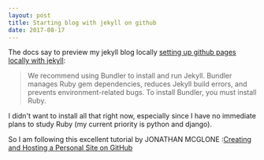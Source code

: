 ```yaml
---
layout: post
title: Starting blog with jekyll on github
date: 2017-08-17
---
```


The docs say to preview my jekyll blog locally [setting up github pages locally with jekyll]( https://help.github.com/articles/setting-up-your-github-pages-site-locally-with-jekyll/#requirements):

> We recommend using Bundler to install and run Jekyll. Bundler manages Ruby gem dependencies, reduces Jekyll build errors, and prevents environment-related bugs. To install Bundler, you must install Ruby.

I didn't want to install all that right now, especially since I have no immediate plans to study Ruby (my current priority is python and django). 

So I am following this excellent tutorial by JONATHAN MCGLONE :[Creating and Hosting a Personal Site on GitHub](http://jmcglone.com/guides/github-pages/)

